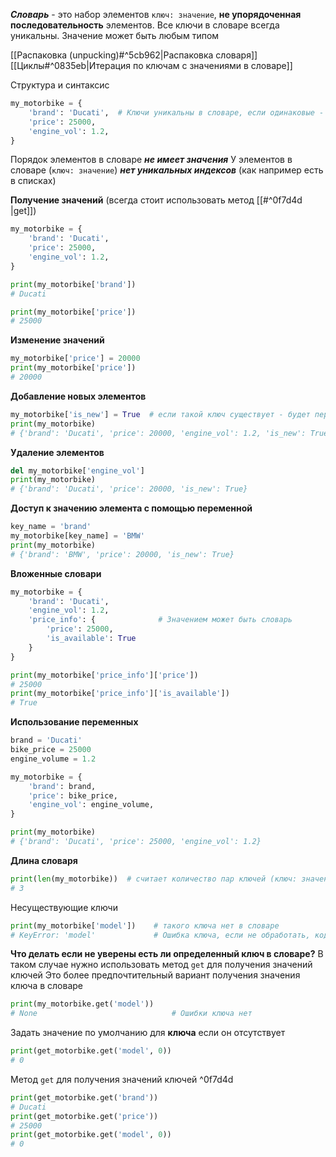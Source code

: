 ***Словарь***   - это набор элементов `ключ: значение`, **не упорядоченная последовательность** элементов. Все ключи в словаре всегда уникальны.
Значение может быть любым типом

[[Распаковка (unpucking)#^5cb962|Распаковка словаря]]
[[Циклы#^0835eb|Итерация по ключам с значениями в словаре]]

Структура и синтаксис
```Python
my_motorbike = {
	'brand': 'Ducati',  # Ключи уникальны в словаре, если одинаковые - перезапишет
	'price': 25000,
	'engine_vol': 1.2,
}
```

Порядок элементов в словаре ***не имеет значения***
У элементов в словаре (`ключ: значение`) ***нет уникальных индексов*** (как например есть в списках)

**Получение значений** (всегда стоит использовать метод [[#^0f7d4d |get]])
```Python
my_motorbike = {
	'brand': 'Ducati',
	'price': 25000,
	'engine_vol': 1.2,
}

print(my_motorbike['brand'])
# Ducati

print(my_motorbike['price'])
# 25000
```

**Изменение значений**
```Python
my_motorbike['price'] = 20000
print(my_motorbike['price'])
# 20000
```

**Добавление новых элементов**
```Python
my_motorbike['is_new'] = True  # если такой ключ существует - будет перезаписан
print(my_motorbike)
# {'brand': 'Ducati', 'price': 20000, 'engine_vol': 1.2, 'is_new': True,}
```

**Удаление элементов**
```Python
del my_motorbike['engine_vol']
print(my_motorbike)
# {'brand': 'Ducati', 'price': 20000, 'is_new': True}
```

**Доступ к значению элемента с помощью переменной**
```Python
key_name = 'brand'
my_motorbike[key_name] = 'BMW'
print(my_motorbike)
# {'brand': 'BMW', 'price': 20000, 'is_new': True}
```

**Вложенные словари**
```Python
my_motorbike = {
	'brand': 'Ducati',
	'engine_vol': 1.2,
	'price_info': {              # Значением может быть словарь
		'price': 25000,
		'is_available': True
	}
}

print(my_motorbike['price_info']['price'])
# 25000
print(my_motorbike['price_info']['is_available'])
# True
```

**Использование переменных**
```Python
brand = 'Ducati'
bike_price = 25000
engine_volume = 1.2

my_motorbike = {
	'brand': brand,
	'price': bike_price,
	'engine_vol': engine_volume,
}

print(my_motorbike)
# {'brand': 'Ducati', 'price': 25000, 'engine_vol': 1.2}
```

**Длина словаря**
```Python
print(len(my_motorbike))  # считает количество пар ключей (ключ: значение) словаря
# 3
```

Несуществующие ключи
```Python
print(my_motorbike['model'])    # такого ключа нет в словаре
# KeyError: 'model'             # Ошибка ключа, если не обработать, код остановится
```

**Что делать если не уверены есть ли определенный ключ в словаре?**
В таком случае нужно использовать метод `get` для получения значений ключей
Это более предпочтительный вариант получения значения ключа в словаре 
```Python
print(my_motorbike.get('model'))
# None                              # Ошибки ключа нет
```

Задать значение по умолчанию для **ключа** если он отсутствует
```Python
print(get_motorbike.get('model', 0))
# 0
```

Метод `get` для получения значений ключей ^0f7d4d
```Python
print(get_motorbike.get('brand'))
# Ducati
print(get_motorbike.get('price'))
# 25000
print(get_motorbike.get('model', 0))
# 0
```

